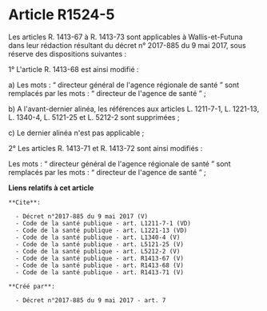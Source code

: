 # Article R1524-5

Les articles R. 1413-67 à R. 1413-73 sont applicables à Wallis-et-Futuna dans leur rédaction résultant du décret n° 2017-885
du 9 mai 2017, sous réserve des dispositions suivantes : 

1° L'article R. 1413-68 est ainsi modifié : 

a) Les mots : “ directeur général de l'agence régionale de santé ” sont remplacés par les mots : “ directeur de l'agence de
santé ” ; 

b) A l'avant-dernier alinéa, les références aux articles L. 1211-7-1, L. 1221-13, L. 1340-4, L. 5121-25 et L. 5212-2 sont
supprimées ; 

c) Le dernier alinéa n'est pas applicable ; 

2° Les articles R. 1413-71 et R. 1413-72 sont ainsi modifiés : 

Les mots : “ directeur général de l'agence régionale de santé ” sont remplacés par les mots : “ directeur de l'agence de
santé ” ;

**Liens relatifs à cet article**

	**Cite**:

	  - Décret n°2017-885 du 9 mai 2017 (V)
	  - Code de la santé publique - art. L1211-7-1 (VD)
	  - Code de la santé publique - art. L1221-13 (VD)
	  - Code de la santé publique - art. L1340-4 (V)
	  - Code de la santé publique - art. L5121-25 (V)
	  - Code de la santé publique - art. L5212-2 (V)
	  - Code de la santé publique - art. R1413-67 (V)
	  - Code de la santé publique - art. R1413-68 (V)
	  - Code de la santé publique - art. R1413-71 (V)

	**Créé par**:

	  - Décret n°2017-885 du 9 mai 2017 - art. 7
